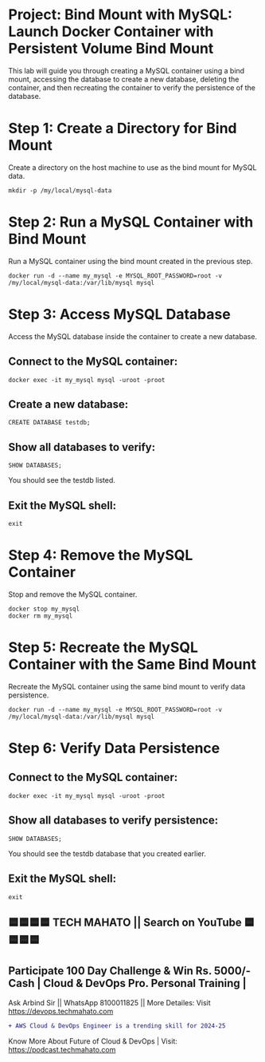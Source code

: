 # Project: Bind Mount with MySQL: Launch Docker Container with Persistent Volume Bind Mount
This lab will guide you through creating a MySQL container using a bind mount, accessing the database to create a new database, deleting the container, and then recreating the container to verify the persistence of the database.

# Step 1: Create a Directory for Bind Mount
Create a directory on the host machine to use as the bind mount for MySQL data.

    mkdir -p /my/local/mysql-data

# Step 2: Run a MySQL Container with Bind Mount
Run a MySQL container using the bind mount created in the previous step.

    docker run -d --name my_mysql -e MYSQL_ROOT_PASSWORD=root -v /my/local/mysql-data:/var/lib/mysql mysql

# Step 3: Access MySQL Database
Access the MySQL database inside the container to create a new database.

## Connect to the MySQL container:

    docker exec -it my_mysql mysql -uroot -proot

## Create a new database:

    CREATE DATABASE testdb;

## Show all databases to verify:

    SHOW DATABASES;

You should see the testdb listed.
## Exit the MySQL shell:

    exit

# Step 4: Remove the MySQL Container
Stop and remove the MySQL container.

    docker stop my_mysql
    docker rm my_mysql

# Step 5: Recreate the MySQL Container with the Same Bind Mount
Recreate the MySQL container using the same bind mount to verify data persistence.

    docker run -d --name my_mysql -e MYSQL_ROOT_PASSWORD=root -v /my/local/mysql-data:/var/lib/mysql mysql

# Step 6: Verify Data Persistence

## Connect to the MySQL container:
    docker exec -it my_mysql mysql -uroot -proot

## Show all databases to verify persistence:

    SHOW DATABASES;

You should see the testdb database that you created earlier.

## Exit the MySQL shell:

    exit


## 🟦🟦🟦🟦 TECH MAHATO || Search on YouTube 🟦🟦🟦🟦
## Participate 100 Day Challenge & Win Rs. 5000/- Cash | Cloud & DevOps Pro. Personal Training |
Ask Arbind Sir || WhatsApp 8100011825 || More Detailes: Visit https://devops.techmahato.com


```diff
+ AWS Cloud & DevOps Engineer is a trending skill for 2024-25 
```
Know More About Future of Cloud & DevOps | Visit: https://podcast.techmahato.com




